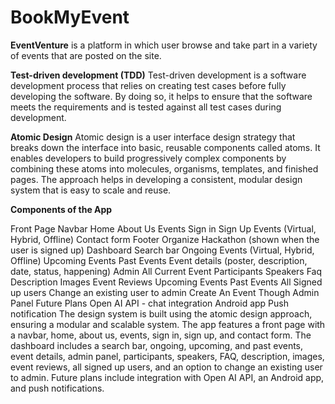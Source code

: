 # BookMyEvent

**EventVenture** is a platform in which user browse and take part in a variety of events that are posted on the site.

**Test-driven development (TDD)**
Test-driven development is a software development process that relies on creating test cases before fully developing the software. By doing so, it helps to ensure that the software meets the requirements and is tested against all test cases during development.

**Atomic Design**
Atomic design is a user interface design strategy that breaks down the interface into basic, reusable components called atoms. It enables developers to build progressively complex components by combining these atoms into molecules, organisms, templates, and finished pages. The approach helps in developing a consistent, modular design system that is easy to scale and reuse.

**Components of the App**

Front Page
Navbar
Home
About Us
Events
Sign in
Sign Up
Events (Virtual, Hybrid, Offline)
Contact form
Footer
Organize Hackathon (shown when the user is signed up)
Dashboard
Search bar
Ongoing Events (Virtual, Hybrid, Offline)
Upcoming Events
Past Events
Event details (poster, description, date, status, happening)
Admin
All Current Event
Participants
Speakers
Faq
Description
Images
Event Reviews
Upcoming Events
Past Events
All Signed up users
Change an existing user to admin
Create An Event Though Admin Panel
Future Plans
Open AI API - chat integration
Android app
Push notification
The design system is built using the atomic design approach, ensuring a modular and scalable system. The app features a front page with a navbar, home, about us, events, sign in, sign up, and contact form. The dashboard includes a search bar, ongoing, upcoming, and past events, event details, admin panel, participants, speakers, FAQ, description, images, event reviews, all signed up users, and an option to change an existing user to admin. Future plans include integration with Open AI API, an Android app, and push notifications.
